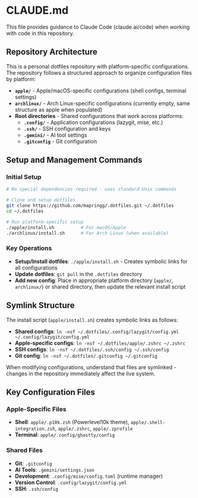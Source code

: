 # CLAUDE.md

This file provides guidance to Claude Code (claude.ai/code) when working with code in this repository.

## Repository Architecture

This is a personal dotfiles repository with platform-specific configurations. The repository follows a structured approach to organize configuration files by platform:

- **`apple/`** - Apple/macOS-specific configurations (shell configs, terminal settings)
- **`archlinux/`** - Arch Linux-specific configurations (currently empty, same structure as apple when populated)
- **Root directories** - Shared configurations that work across platforms:
  - **`.config/`** - Application configurations (lazygit, mise, etc.)
  - **`.ssh/`** - SSH configuration and keys
  - **`.gemini/`** - AI tool settings
  - **`.gitconfig`** - Git configuration

## Setup and Management Commands

### Initial Setup
```bash
# No special dependencies required - uses standard Unix commands

# Clone and setup dotfiles
git clone https://github.com/mapringg/.dotfiles.git ~/.dotfiles
cd ~/.dotfiles

# Run platform-specific setup
./apple/install.sh          # For macOS/Apple
./archlinux/install.sh      # For Arch Linux (when available)
```

### Key Operations
- **Setup/Install dotfiles**: `./apple/install.sh` - Creates symbolic links for all configurations
- **Update dotfiles**: `git pull` in the `.dotfiles` directory
- **Add new config**: Place in appropriate platform directory (`apple/`, `archlinux/`) or shared directory, then update the relevant install script

## Symlink Structure

The install script (`apple/install.sh`) creates symbolic links as follows:
- **Shared configs**: `ln -nsf ~/.dotfiles/.config/lazygit/config.yml ~/.config/lazygit/config.yml`
- **Apple-specific configs**: `ln -nsf ~/.dotfiles/apple/.zshrc ~/.zshrc`
- **SSH configs**: `ln -nsf ~/.dotfiles/.ssh/config ~/.ssh/config`
- **Git config**: `ln -nsf ~/.dotfiles/.gitconfig ~/.gitconfig`

When modifying configurations, understand that files are symlinked - changes in the repository immediately affect the live system.

## Key Configuration Files

### Apple-Specific Files
- **Shell**: `apple/.p10k.zsh` (Powerlevel10k theme), `apple/.shell-integration.zsh`, `apple/.zshrc`, `apple/.zprofile`
- **Terminal**: `apple/.config/ghostty/config`

### Shared Files
- **Git**: `.gitconfig`
- **AI Tools**: `.gemini/settings.json`
- **Development**: `.config/mise/config.toml` (runtime manager)
- **Version Control**: `.config/lazygit/config.yml`
- **SSH**: `.ssh/config`